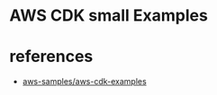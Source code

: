 # AWS CDK small Examples

# references

* [aws-samples/aws-cdk-examples](https://github.com/aws-samples/aws-cdk-examples)